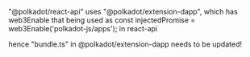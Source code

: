  "@polkadot/react-api" uses "@polkadot/extension-dapp", which has web3Enable that being used as
           const injectedPromise = web3Enable('polkadot-js/apps');
in react-api


hence "bundle.ts" in @polkadot/extension-dapp needs to be updated!